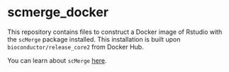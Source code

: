 # scmerge_docker

This repository contains files to construct a Docker image of Rstudio with the `scMerge` package installed. This installation is built upon `bioconductor/release_core2` from Docker Hub. 

You can learn about `scMerge` [here](https://bioconductor.org/packages/scMerge).  


